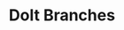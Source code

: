 ---
title: Dolt Branches
weight: 1
variants: +flyte -serverless -byoc -byok
layout: py_example
example_file: /external/unionai-examples/flyte-integrations/flytekit-plugins/dolt_plugin/dolt_plugin/dolt_branch_example.py
---